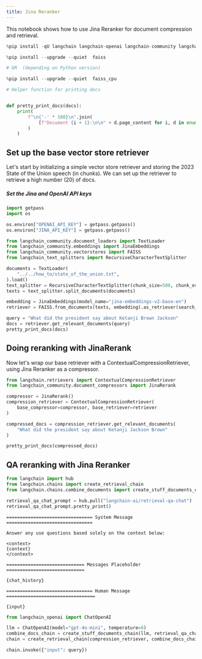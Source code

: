 ```yaml
---
title: Jina Reranker
---
```


This notebook shows how to use Jina Reranker for document compression and retrieval.

```python
%pip install -qU langchain langchain-openai langchain-community langchain-text-splitters langchainhub

%pip install --upgrade --quiet  faiss

# OR  (depending on Python version)

%pip install --upgrade --quiet  faiss_cpu
```

```python
# Helper function for printing docs


def pretty_print_docs(docs):
    print(
        f"\n{'-' * 100}\n".join(
            [f"Document {i + 1}:\n\n" + d.page_content for i, d in enumerate(docs)]
        )
    )
```

## Set up the base vector store retriever

Let's start by initializing a simple vector store retriever and storing the 2023 State of the Union speech (in chunks). We can set up the retriever to retrieve a high number (20) of docs.

##### Set the Jina and OpenAI API keys

```python
import getpass
import os

os.environ["OPENAI_API_KEY"] = getpass.getpass()
os.environ["JINA_API_KEY"] = getpass.getpass()
```

```python
from langchain_community.document_loaders import TextLoader
from langchain_community.embeddings import JinaEmbeddings
from langchain_community.vectorstores import FAISS
from langchain_text_splitters import RecursiveCharacterTextSplitter

documents = TextLoader(
    "../../how_to/state_of_the_union.txt",
).load()
text_splitter = RecursiveCharacterTextSplitter(chunk_size=500, chunk_overlap=100)
texts = text_splitter.split_documents(documents)

embedding = JinaEmbeddings(model_name="jina-embeddings-v2-base-en")
retriever = FAISS.from_documents(texts, embedding).as_retriever(search_kwargs={"k": 20})

query = "What did the president say about Ketanji Brown Jackson"
docs = retriever.get_relevant_documents(query)
pretty_print_docs(docs)
```

## Doing reranking with JinaRerank

Now let's wrap our base retriever with a ContextualCompressionRetriever, using Jina Reranker as a compressor.

```python
from langchain.retrievers import ContextualCompressionRetriever
from langchain_community.document_compressors import JinaRerank

compressor = JinaRerank()
compression_retriever = ContextualCompressionRetriever(
    base_compressor=compressor, base_retriever=retriever
)

compressed_docs = compression_retriever.get_relevant_documents(
    "What did the president say about Ketanji Jackson Brown"
)
```

```python
pretty_print_docs(compressed_docs)
```

## QA reranking with Jina Reranker

```python
from langchain import hub
from langchain.chains import create_retrieval_chain
from langchain.chains.combine_documents import create_stuff_documents_chain

retrieval_qa_chat_prompt = hub.pull("langchain-ai/retrieval-qa-chat")
retrieval_qa_chat_prompt.pretty_print()
```

```output
================================ System Message ================================

Answer any use questions based solely on the context below:

<context>
{context}
</context>

============================= Messages Placeholder =============================

{chat_history}

================================ Human Message =================================

{input}
```

```python
from langchain_openai import ChatOpenAI

llm = ChatOpenAI(model="gpt-4o-mini", temperature=0)
combine_docs_chain = create_stuff_documents_chain(llm, retrieval_qa_chat_prompt)
chain = create_retrieval_chain(compression_retriever, combine_docs_chain)
```

```python
chain.invoke({"input": query})
```
